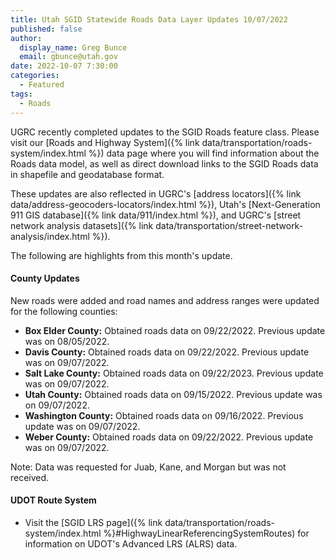 ```yaml
---
title: Utah SGID Statewide Roads Data Layer Updates 10/07/2022
published: false
author:
  display_name: Greg Bunce
  email: gbunce@utah.gov
date: 2022-10-07 7:30:00
categories:
  - Featured
tags:
  - Roads
---
```


UGRC recently completed updates to the SGID Roads feature class. Please visit our [Roads and Highway System]({% link data/transportation/roads-system/index.html %}) data page where you will find information about the Roads data model, as well as direct download links to the SGID Roads data in shapefile and geodatabase format.

These updates are also reflected in UGRC's [address locators]({% link data/address-geocoders-locators/index.html %}), Utah's [Next-Generation 911 GIS database]({% link data/911/index.html %}), and UGRC's [street network analysis datasets]({% link data/transportation/street-network-analysis/index.html %}).

The following are highlights from this month's update.

#### County Updates

New roads were added and road names and address ranges were updated for the following counties:

- **Box Elder County:** Obtained roads data on 09/22/2022. Previous update was on 08/05/2022.
- **Davis County:** Obtained roads data on 09/22/2022. Previous update was on 09/07/2022.
- **Salt Lake County:** Obtained roads data on 09/22/2023. Previous update was on 09/07/2022.
- **Utah County:** Obtained roads data on 09/15/2022. Previous update was on 09/07/2022.
- **Washington County:** Obtained roads data on 09/16/2022. Previous update was on 09/07/2022.
- **Weber County:** Obtained roads data on 09/22/2022. Previous update was on 09/07/2022.

Note: Data was requested for Juab, Kane, and Morgan but was not received.

#### UDOT Route System

- Visit the [SGID LRS page]({% link data/transportation/roads-system/index.html %}#HighwayLinearReferencingSystemRoutes) for information on UDOT's Advanced LRS (ALRS) data.
